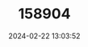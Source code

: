 ---
title: "158904"
category: "Perithemis cornelia"
draft: false
date: 2024-02-22 13:03:52
languages:
  English: ["Orange Amberwing"]
---